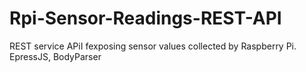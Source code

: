 # Rpi-Sensor-Readings-REST-API
REST service APiI fexposing sensor values collected by Raspberry Pi. EpressJS, BodyParser
